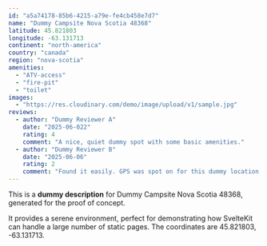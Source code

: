 ```yaml
---
id: "a5a74178-85b6-4215-a79e-fe4cb458e7d7"
name: "Dummy Campsite Nova Scotia 48368"
latitude: 45.821803
longitude: -63.131713
continent: "north-america"
country: "canada"
region: "nova-scotia"
amenities:
  - "ATV-access"
  - "fire-pit"
  - "toilet"
images:
  - "https://res.cloudinary.com/demo/image/upload/v1/sample.jpg"
reviews:
  - author: "Dummy Reviewer A"
    date: "2025-06-022"
    rating: 4
    comment: "A nice, quiet dummy spot with some basic amenities."
  - author: "Dummy Reviewer B"
    date: "2025-06-06"
    rating: 2
    comment: "Found it easily. GPS was spot on for this dummy location."
---
```


This is a **dummy description** for Dummy Campsite Nova Scotia 48368, generated for the proof of concept.

It provides a serene environment, perfect for demonstrating how SvelteKit can handle a large number of static pages. The coordinates are 45.821803, -63.131713.
